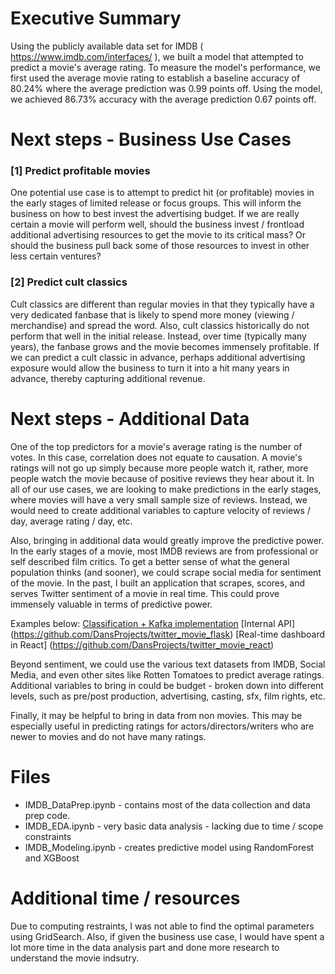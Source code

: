 # Executive Summary

Using the publicly available data set for IMDB ( https://www.imdb.com/interfaces/ ), we built a model that attempted to predict a movie's average rating. 
To measure the model's performance, we first used the average movie rating to establish a baseline accuracy of 80.24% where the average prediction was 0.99 points off. Using the model, we achieved 86.73% accuracy with the average prediction 0.67 points off. 

# Next steps - Business Use Cases

### [1] Predict profitable movies

One potential use case is to attempt to predict hit (or profitable) movies in the early stages of limited release or focus groups. This will inform the business on how to best invest the advertising budget. If we are really certain a movie will perform well, should the business invest / frontload additional advertising resources to get the movie to its critical mass? Or should the business pull back some of those resources to invest in other less certain ventures? 

### [2] Predict cult classics

Cult classics are different than regular movies in that they typically have a very dedicated fanbase that is likely to spend more money (viewing / merchandise) and spread the word. Also, cult classics historically do not perform that well in the initial release. Instead, over time (typically many years), the fanbase grows and the movie becomes immensely profitable. If we can predict a cult classic in advance, perhaps additional advertising exposure would allow the business to turn it into a hit many years in advance, thereby capturing additional revenue. 

# Next steps - Additional Data

One of the top predictors for a movie's average rating is the number of votes. In this case, correlation does not equate to causation. A movie's ratings will not go up simply because more people watch it, rather, more people watch the movie because of positive reviews they hear about it. In all of our use cases, we are looking to make predictions in the early stages, where movies will have a very small sample size of reviews. Instead, we would need to create additional variables to capture velocity of reviews / day, average rating / day, etc.

Also, bringing in additional data would greatly improve the predictive power. In the early stages of a movie, most IMDB reviews are from professional or self described film critics. To get a better sense of what the general population thinks (and sooner), we could scrape social media for sentiment of the movie. In the past, I built an application that scrapes, scores, and serves Twitter sentiment of a movie in real time. This could prove immensely valuable in terms of predictive power. 

Examples below:
[Classification + Kafka implementation](https://github.com/DansProjects/twitter_movie_sentiment_analysis)
[Internal API] (https://github.com/DansProjects/twitter_movie_flask)
[Real-time dashboard in React] (https://github.com/DansProjects/twitter_movie_react)

Beyond sentiment, we could use the various text datasets from IMDB, Social Media, and even other sites like Rotten Tomatoes to predict average ratings. Additional variables to bring in could be budget - broken down into different levels, such as pre/post production, advertising, casting, sfx, film rights, etc.

Finally, it may be helpful to bring in data from non movies. This may be especially useful in predicting ratings for actors/directors/writers who are newer to movies and do not have many ratings.

# Files

* IMDB_DataPrep.ipynb - contains most of the data collection and data prep code. 
* IMDB_EDA.ipynb - very basic data analysis - lacking due to time / scope constraints
* IMDB_Modeling.ipynb - creates predictive model using RandomForest and XGBoost

# Additional time / resources

Due to computing restraints, I was not able to find the optimal parameters using GridSearch. 
Also, if given the business use case, I would have spent a lot more time in the data analysis part and done more research to understand the movie indsutry. 